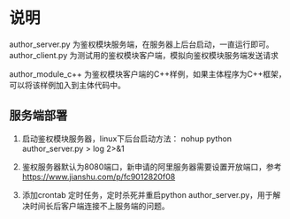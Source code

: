 # 说明

author_server.py 为鉴权模块服务端，在服务器上后台启动，一直运行即可。
author_client.py 为测试用的鉴权模块客户端，模拟向鉴权模块服务端发送请求

author_module_c++ 为鉴权模块客户端的C++样例，如果主体程序为C++框架，可以将该样例加入到主体代码中。

## 服务端部署

1. 启动鉴权模块服务器，linux下后台启动方法：
nohup python author_server.py > log 2>&1

2. 鉴权服务器默认为8080端口，新申请的阿里服务器需要设置开放端口，参考
https://www.jianshu.com/p/fc9012820f08

3. 添加crontab 定时任务，定时杀死并重启python author_server.py，用于解决时间长后客户端连接不上服务端的问题。